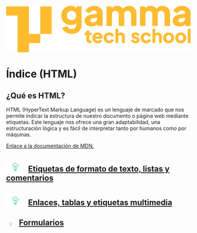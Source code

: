 ![](../assets/Logo_Yellow.png)

# Índice (HTML)

## ¿Qué es HTML?
HTML (HyperText Markup Language) es un lenguaje de marcado que nos permite indicar la estructura de nuestro documento o página web mediante etiquetas. Este lenguaje nos ofrece una gran adaptabilidad, una estructuración lógica y es fácil de interpre­tar tanto por humanos como por máquinas. 

[Enlace a la documentación de MDN.](https://developer.mozilla.org/es/docs/Web/HTML)

## <img src='../assets/theory.png' style="width: 50px; vertical-align: sub; margin-right: 10px">[Etiquetas de formato de texto, listas y comentarios](texto_y_listas.md)

## <img src='../assets/theory.png' style="width: 50px; vertical-align: sub; margin-right: 10px">[Enlaces, tablas y etiquetas multimedia](enlaces_y_etiquetas_multimedia.md)

## <img src='../assets/theory.png' style="width: 25px; vertical-align: sub; margin-right: 10px">[Formularios](formularios.md)

